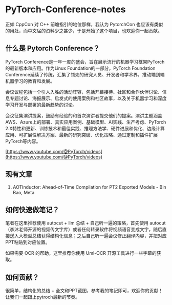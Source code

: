 # PyTorch-Conference-notes

正如 CppCon 对 C++ 前瞻指引的地位那样，我认为 PytorchCon 也应该有类似的用处，而中文届的资料少之甚少，于是开始了这个项目，也欢迎你一起贡献。

## 什么是 Pytorch Conference？

PyTorch Conference是一年一度的盛会，旨在展示流行的机器学习框架PyTorch的最新版本和应用。作为Linux Foundation的一部分，PyTorch Foundation Conference延续了传统，汇集了领先的研究人员、开发者和学术界，推动端到端机器学习的教育和发展。

会议议程包括一个引人入胜的活动阵容，包括开幕接待、社区和合作伙伴讨论、信息专题讨论、海报展示、启发式的使用案例和社区故事，以及关于机器学习和深度学习开发与部署的最新趋势的讨论。

会议征集演讲提案，鼓励有经验的和首次演讲者提交他们的提案。演讲主题涵盖AWS、Azure上的部署、真实应用案例、基础模型、AI实践、生产考虑、PyTorch 2.X特性和更新、训练技术和最佳实践、推理方法学、硬件进展和优化、边缘计算应用、可扩展性解决方案、最新的研究突破、优化策略、通过定制和插件扩展PyTorch等内容。

[https://www.youtube.com/@PyTorch/videos](https://www.youtube.com/@PyTorch/videos)


## 现有文章

1. AOTInductor: Ahead-of-Time Compilation for PT2 Exported Models - Bin Bao, Meta


## 如何快速做笔记？

笔者在这里推荐使用 autocut + llm 总结 + 自己听一遍的策略，首先使用  autocut （李沐老师开源的视频传文字库）或者任何转录软件将视频语音变成文字，随后直接送入大模型总结获得结构化信息；之后自己听一遍会议修正翻译内容，并把对应PPT粘贴到对应位置。

如果需要 OCR 的帮助，这里推荐你使用 Umi-OCR 开源工具进行一些字幕的获取。

## 如何贡献？

很简单，结构化的总结 + 全文和PPT截图，参考我的笔记即可，欢迎你的贡献！让我们一起跟上pytroch最新的节奏。



